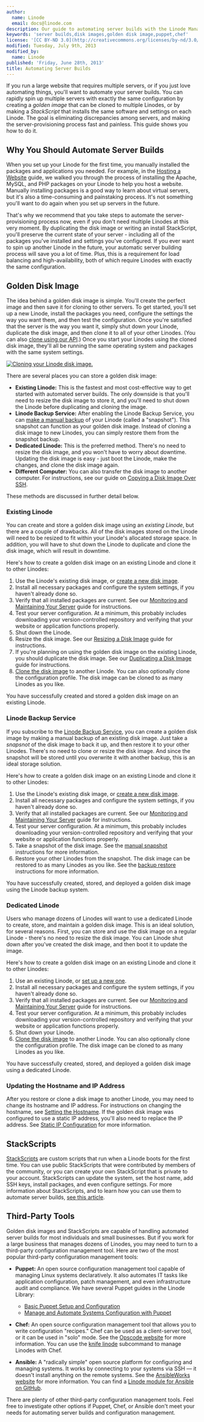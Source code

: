 ```yaml
---
author:
  name: Linode
  email: docs@linode.com
description: Our guide to automating server builds with the Linode Manager
keywords: 'server builds,disk images,golden disk image,puppet,chef'
license: '[CC BY-ND 3.0](http://creativecommons.org/licenses/by-nd/3.0/us/)'
modified: Tuesday, July 9th, 2013
modified_by:
  name: Linode
published: 'Friday, June 28th, 2013'
title: Automating Server Builds
---
```


If you run a large website that requires multiple servers, or if you just love automating things, you'll want to automate your server builds. You can rapidly spin up multiple servers with exactly the same configuration by creating a *golden image* that can be cloned to multiple Linodes, or by making a *StackScript* that installs the same software and settings on each Linode. The goal is eliminating discrepancies among servers, and making the server-provisioning process fast and painless. This guide shows you how to do it.

Why You Should Automate Server Builds
-------------------------------------

When you set up your Linode for the first time, you manually installed the packages and applications you needed. For example, in the [Hosting a Website](/docs/hosting-website) guide, we walked you through the process of installing the Apache, MySQL, and PHP packages on your Linode to help you host a website. Manually installing packages is a good way to learn about virtual servers, but it's also a time-consuming and painstaking process. It's not something you'll want to do again when you set up servers in the future.

That's why we recommend that you take steps to automate the server-provisioning process now, even if you don't need multiple Linodes at this very moment. By duplicating the disk image or writing an install StackScript, you'll preserve the current state of your server - including all of the packages you've installed and settings you've configured. If you ever want to spin up another Linode in the future, your automatic server building process will save you a lot of time. Plus, this is a requirement for load balancing and high-availability, both of which require Linodes with exactly the same configuration.

Golden Disk Image
-----------------

The idea behind a golden disk image is simple. You'll create the perfect image and then save it for cloning to other servers. To get started, you'll set up a new Linode, install the packages you need, configure the settings the way you want them, and then test the configuration. Once you're satisfied that the server is the way you want it, simply shut down your Linode, duplicate the disk image, and then clone it to all of your other Linodes. (You can also [clone using our API](http://www.linode.com/api/linode/linode.clone).) Once you start your Linodes using the cloned disk image, they'll all be running the same operating system and packages with the same system settings.

[![Cloning your Linode disk image.](/docs/assets/1303-image_cloning_2.jpg)](/docs/assets/1303-image_cloning_2.jpg)

There are several places you can store a golden disk image:

-   **Existing Linode:** This is the fastest and most cost-effective way to get started with automated server builds. The only downside is that you'll need to resize the disk image to store it, and you'll need to shut down the Linode before duplicating and cloning the image.
-   **Linode Backup Service:** After enabling the Linode Backup Service, you can [make a manual backup](/docs/backup-service#sph_id2) of your Linode (called a "snapshot"). This snapshot can function as your golden disk image. Instead of cloning a disk image to new Linodes, you can simply restore them from the snapshot backup.
-   **Dedicated Linode:** This is the preferred method. There's no need to resize the disk image, and you won't have to worry about downtime. Updating the disk image is easy - just boot the Linode, make the changes, and clone the disk image again.
-   **Different Computer:** You can also transfer the disk image to another computer. For instructions, see our guide on [Copying a Disk Image Over SSH](/docs/migration/ssh-copy).

These methods are discussed in further detail below.

### Existing Linode

You can create and store a golden disk image using an *existing Linode*, but there are a couple of drawbacks. All of the disk images stored on the Linode will need to be resized to fit within your Linode's allocated storage space. In addition, you will have to shut down the Linode to duplicate and clone the disk image, which will result in downtime.

Here's how to create a golden disk image on an existing Linode and clone it to other Linodes:

1.  Use the Linode's existing disk image, or [create a new disk image](/docs/disk-images-config-profiles#sph_creating-a-disk-image-with-a-linux-distribution-installed).
2.  Install all necessary packages and configure the system settings, if you haven't already done so.
3.  Verify that all installed packages are current. See our [Monitoring and Maintaining Your Server](/docs/monitoring-and-maintaining#sph_updating-software) guide for instructions.
4.  Test your server configuration. At a minimum, this probably includes downloading your version-controlled repository and verifying that your website or application functions properly.
5.  Shut down the Linode.
6.  Resize the disk image. See our [Resizing a Disk Image](/docs/disk-images-config-profiles#sph_resizing-a-disk-image) guide for instructions.
7.  If you're planning on using the golden disk image on the existing Linode, you should duplicate the disk image. See our [Duplicating a Disk Image](/docs/disk-images-config-profiles#sph_duplicating-a-disk-image) guide for instructions.
8.  [Clone the disk image](/docs/disk-images-config-profiles#sph_id10) to another Linode. You can also optionally clone the configuration profile. The disk image can be cloned to as many Linodes as you like.

You have successfully created and stored a golden disk image on an existing Linode.

### Linode Backup Service

If you subscribe to the [Linode Backup Service](http://www.linode.com/backups/), you can create a golden disk image by making a manual backup of an existing disk image. Just take a *snapsnot* of the disk image to back it up, and then restore it to your other Linodes. There's no need to clone or resize the disk image. And since the snapshot will be stored until you overwrite it with another backup, this is an ideal storage solution.

Here's how to create a golden disk image on an existing Linode and clone it to other Linodes:

1.  Use the Linode's existing disk image, or [create a new disk image](/docs/disk-images-config-profiles#sph_creating-a-disk-image-with-a-linux-distribution-installed).
2.  Install all necessary packages and configure the system settings, if you haven't already done so.
3.  Verify that all installed packages are current. See our [Monitoring and Maintaining Your Server](/docs/monitoring-and-maintaining#sph_updating-software) guide for instructions.
4.  Test your server configuration. At a minimum, this probably includes downloading your version-controlled repository and verifying that your website or application functions properly.
5.  Take a snapshot of the disk image. See the [manual snapshot](/docs/backup-service#sph_id2) instructions for more information.
6.  Restore your other Linodes from the snapshot. The disk image can be restored to as many Linodes as you like. See the [backup restore](/docs/backup-service#sph_restoring-from-a-backup) instructions for more information.

You have successfully created, stored, and deployed a golden disk image using the Linode backup system.

### Dedicated Linode

Users who manage dozens of Linodes will want to use a dedicated Linode to create, store, and maintain a golden disk image. This is an ideal solution, for several reasons. First, you can store and use the disk image on a regular Linode - there's no need to resize the disk image. You can Linode shut down after you've created the disk image, and then boot it to update the image.

Here's how to create a golden disk image on an existing Linode and clone it to other Linodes:

1.  Use an existing Linode, or [set up a new one](/docs/getting-started#sph_signing-up).
2.  Install all necessary packages and configure the system settings, if you haven't already done so.
3.  Verify that all installed packages are current. See our [Monitoring and Maintaining Your Server](/docs/monitoring-and-maintaining#sph_updating-software) guide for instructions.
4.  Test your server configuration. At a minimum, this probably includes downloading your version-controlled repository and verifying that your website or application functions properly.
5.  Shut down your Linode.
6.  [Clone the disk image](/docs/disk-images-config-profiles#sph_id10) to another Linode. You can also optionally clone the configuration profile. The disk image can be cloned to as many Linodes as you like.

You have successfully created, stored, and deployed a golden disk image using a dedicated Linode.

### Updating the Hostname and IP Address

After you restore or clone a disk image to another Linode, you may need to change its hostname and IP address. For instructions on changing the hostname, see [Setting the Hostname](/docs/getting-started#sph_setting-the-hostname). If the golden disk image was configured to use a static IP address, you'll also need to replace the IP address. See [Static IP Configuration](/docs/networking/configuring-static-ip-interfaces#sph_static-ip-configuration) for more information.

StackScripts
------------

[StackScripts](http://www.linode.com/stackscripts) are custom scripts that run when a Linode boots for the first time. You can use public StackScripts that were contributed by members of the community, or you can create your own StackScript that is private to your account. StackScripts can update the system, set the host name, add SSH keys, install packages, and even configure settings. For more information about StackScripts, and to learn how you can use them to automate server builds, [see this article](https://library.linode.com/stackscripts).

Third-Party Tools
-----------------

Golden disk images and StackScripts are capable of handling automated server builds for most individuals and small businesses. But if you work for a large business that manages dozens of Linodes, you may need to turn to a third-party configuration management tool. Here are two of the most popular third-party configuration management tools:

-   **Puppet:** An open source configuration management tool capable of managing Linux systems declaratively. It also automates IT tasks like application configuration, patch management, and even infrastructure audit and compliance. We have several Puppet guides in the Linode Library:

    - [Basic Puppet Setup and Configuration](/docs/application-stacks/puppet/installation)
    - [Manage and Automate Systems Configuration with Puppet](/docs/application-stacks/puppet/automation)

-   **Chef:** An open source configuration management tool that allows you to write configuration "recipes." Chef can be used as a client-server tool, or it can be used in "solo" mode. See the [Opscode website](http://www.opscode.com/solutions/continuous-delivery/) for more information. You can use the [knife linode](http://docs.opscode.com/plugin_knife_linode.html) subcommand to manage Linodes with Chef.
-   **Ansible:** A "radically simple" open source platform for configuring and managing systems. It works by connecting to your systems via SSH — it doesn't install anything on the remote systems. See the [AnsibleWorks website](http://www.ansibleworks.com/) for more information. You can find a [Linode module for Ansible on GitHub](https://github.com/lextoumbourou/ansible-linode).

There are plenty of other third-party configuration management tools. Feel free to investigate other options if Puppet, Chef, or Ansible don't meet your needs for automating server builds and configuration management.




